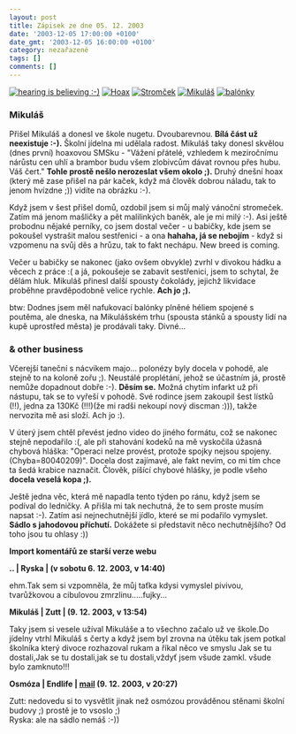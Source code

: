 ```yaml
---
layout: post
title: Zápisek ze dne 05. 12. 2003
date: '2003-12-05 17:00:00 +0100'
date_gmt: '2003-12-05 16:00:00 +0100'
category: nezařazené
tags: []
comments: []
---
```

<div >  <a href="%base_url%/assets/old-images/usi.jpg"><img alt="hearing is believing :-)" src="%base_url%/assets/old-images/usi.jpg"></a>  <a href="%base_url%/assets/old-images/hoax.jpg"><img alt="Hoax" src="%base_url%/assets/old-images/hoax.jpg"></a>  <a href="%base_url%/assets/old-images/stromcek.jpg"><img alt="Stromček" src="%base_url%/assets/old-images/stromcek.jpg"></a>  <a href="%base_url%/assets/old-images/mikulas.jpg"><img alt="Mikuláš" src="%base_url%/assets/old-images/mikulas.jpg"></a>  <a href="%base_url%/assets/old-images/balonky.jpg"><img alt="balónky" src="%base_url%/assets/old-images/balonky.jpg"></a>  </div>
<h3>Mikuláš</h3>
<p>Přišel Mikuláš a donesl ve škole nugetu. Dvoubarevnou. <strong>Bílá část už neexistuje :-).</strong>  Školní jídelna mi udělala radost. Mikuláš taky donesl skvělou (dnes první) hoaxovou SMSku - "Vážení přátelé,  vzhledem k meziročnímu nárůstu cen uhlí a brambor budu všem zlobivcům dávat rovnou přes hubu. Váš čert."  <strong>Tohle prostě nešlo nerozeslat všem okolo ;).</strong> Druhý dnešní hoax (který mě zase přišel na pár kaček,  když má člověk dobrou náladu, tak to jenom hvízdne ;)) vidíte na obrázku :-).</p>
<p>Když jsem v šest přišel domů, ozdobil jsem si můj malý  vánoční stromeček. Zatím má jenom mašličky a pět malilinkých baněk, ale je mi milý :-). Asi  ještě probodnu nějaké perníky, co jsem dostal večer - u babičky, kde jsem se pokoušel  vystrašit malou sestřenici - a ona <strong>hahaha, já se nebojím</strong> - když si vzpomenu na svůj děs a hrůzu,  tak to fakt nechápu. New breed is coming.</p>
<p>Večer u babičky se nakonec (jako ovšem obvykle) zvrhl v divokou hádku a věcech z práce :( a  já, pokoušeje se zabavit sestřenici, jsem to schytal, že dělám hluk. Mikuláš přinesl další spousty  čokolády, jejichž likvidace proběhne pravděpodobně velice rychle. <strong>Ach jo ;).</strong></p>
<p>btw: Dodnes jsem měl nafukovací balónky plněné héliem spojené  s poutěma, ale dneska, na Mikulášském trhu (spousta stánků a spousty lidí na kupě uprostřed  města) je prodávali taky. Divné...</p>
<h3>& other business</h3>
<p>Včerejší taneční s nácvikem majo... polonézy byly docela v pohodě, ale stejně to na koloně  zořu ;). Neustálé proplétání, jehož se účastním já, prostě nemůže dopadnout dobře :-). <strong>Děsím se.</strong>  Možná chytím infarkt už při nástupu, tak se to vyřeší v pohodě. Své rodince jsem zakoupil šest lístků  (!!), jedna za 130Kč (!!!)(že mi radši nekoupí nový discman :))), takže nervozita mě asi složí. Ach jo :).</p>
<p>V úterý jsem chtěl převést jedno video do jiného formátu, což se nakonec stejně nepodařilo :(,  ale při stahování kodeků na mě vyskočila úžasná chybová hláška: "Operaci nelze provést, protože  spojky nejsou spojeny. (Chyba=80040209)". Docela dost zajímavé, ale fakt nevím, co mi tím chce ta šedá krabice  naznačit. Člověk, píšící chybové hlášky, je podle všeho <strong>docela veselá kopa ;).</strong></p>
<p>Ještě jedna věc, která mě napadla tento týden po ránu, když jsem se podíval do ledničky. A přišla mi tak nechutná,  že to sem proste musím napsat :-). Zatím asi nejnechutnější jídlo, které se mi podařilo vymyslet.  <strong>Sádlo s jahodovou příchutí.</strong> Dokážete si představit něco nechutnějšího? Od toho jsou tu ohlasy :))</p>
<div class="import-komentaru">
<p><strong>Import komentářů ze starší verze webu</strong></p>
<div class="comment">
<p style="font-weight:bold"><span class="compredmet">..</span> | <span class="comname">Ryska</span> | (v&nbsp;sobotu&nbsp;6.&nbsp;12.&nbsp;2003,&nbsp;v&nbsp;14:40)</p>
<p>ehm.Tak sem si vzpomněla, že můj taťka kdysi vymyslel pivivou, tvarůžkovou a cibulovou zmrzlinu.....fujky... </p>
</div>
<div class="comment">
<p style="font-weight:bold"><span class="compredmet">Mikuláš</span> | <span class="comname">Zutt</span> | (9.&nbsp;12.&nbsp;2003,&nbsp;v&nbsp;13:54)</p>
<p>Taky jsem si vesele užíval Mikuláše a to všechno začalo už ve škole.Do jídelny vtrhl Mikuláš s čerty a když jsem byl zrovna na útěku tak jsem potkal školníka který divoce rozhazoval rukam a říkal něco ve smyslu Jak se tu dostali,Jak se tu dostali,jak se tu dostali,vždyť jsem všude zamkl. všude bylo zamknuto!!! </p>
</div>
<div class="comment">
<p style="font-weight:bold"><span class="compredmet">Osmóza</span> | <span class="comname">Endlife</span> |  <a href="mailto:jan.martinek@post.cz">mail</a> (9.&nbsp;12.&nbsp;2003,&nbsp;v&nbsp;20:27)</p>
<p>Zutt: nedovedu si to vysvětlit jinak než osmózou prováděnou stěnami školní budovy ;) prostě je to vsoslo ;) <br> Ryska: ale na sádlo nemáš :-)) </p>
</div>
</div>
